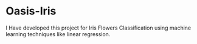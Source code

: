 # Oasis-Iris
I Have developed this project for Iris Flowers Classification using machine learning techniques like linear regression.
